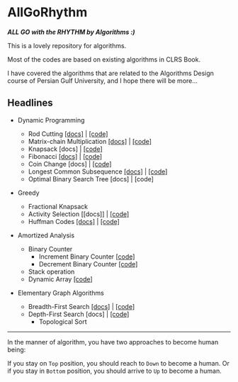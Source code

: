 # AllGoRhythm
***ALL GO with the RHYTHM by Algorithms :)***

This is a lovely repository for algorithms.

Most of the codes are based on existing algorithms in CLRS Book.

I have covered the algorithms that are related to the Algorithms Design course of Persian Gulf University, and I hope there will be more...


## Headlines

- Dynamic Programming
  - Rod Cutting [[docs]](docs/rodCutting.md) | [[code]](src/dynamicProgarmming/rodcut)
  - Matrix-chain Multiplication [[docs]](docs/matrixChain.md) | [[code]](src/dynamicProgarmming/matrixchain) 
  - Knapsack [docs] | [[code]](src/dynamicProgarmming/knapsack)
  - Fibonacci [[docs]](docs/fibonacci.md) | [[code]](src/dynamicProgarmming/fibonacci)
  - Coin Change [docs] | [[code]](src/dynamicProgarmming/coinchange)
  - Longest Common Subsequence [[docs]](docs/longestCommonSubsequence.md) | [[code]](src/dynamicProgarmming/longestcommonsubsequence)
  - Optimal Binary Search Tree [docs] | [code]


- Greedy
  - Fractional Knapsack
  - Activity Selection [[docs]] | [[code]](src/greedy/activityselection/ActivitySelection.java)
  - Huffman Codes [[docs]](docs/huffman.md) | [[code]](src/greedy/huffman/HuffmanCoding.java)
  

- Amortized Analysis 
  - Binary Counter
    - Increment Binary Counter [[code]](src/amortizedAnalysis/binarycounter/IncrementBinaryCounter.java)
    - Decrement Binary Counter [[code]](src/amortizedAnalysis/binarycounter/DecrementBinaryCounter.java)
  - Stack operation
  - Dynamic Array [[code]](src/amortizedAnalysis/DynamicArray.java)
  

- Elementary Graph Algorithms
  - Breadth-First Search [[docs]](docs/bfs.md) | [[code]](src/elementaryGraphAlgoithms/breadthfirstsearch/BreadthFirstSearch.java)
  - Depth-First Search [docs] | [[code]](src/elementaryGraphAlgoithms/depthfirstsearch/DepthFirstSearch.java)
    - Topological Sort


---
In the manner of algorithm, you have two approaches to become human being:

If you stay on `Top` position, you should reach to `Down` to become a human.
Or if you stay in `Bottom` position, you should arrive to `Up` to become a human. 
